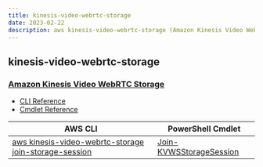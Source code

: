 ```yaml
---
title: kinesis-video-webrtc-storage
date: 2023-02-22
description: aws kinesis-video-webrtc-storage (Amazon Kinesis Video WebRTC Storage) command/cmdlet list.
---
```


## kinesis-video-webrtc-storage

### [Amazon Kinesis Video WebRTC Storage](https://aws.amazon.com/kinesis/)

* [CLI Reference](https://docs.aws.amazon.com/cli/latest/reference/kinesis-video-webrtc-storage/index.html)
* [Cmdlet Reference](https://docs.aws.amazon.com/powershell/latest/reference/items/KinesisVideoWebRTCStorage_cmdlets.html)

|AWS CLI|PowerShell Cmdlet|
|----|----|
|[aws kinesis-video-webrtc-storage join-storage-session](https://docs.aws.amazon.com/cli/latest/reference/kinesis-video-webrtc-storage/join-storage-session.html)|[Join-KVWSStorageSession](https://docs.aws.amazon.com/powershell/latest/reference/items/Join-KVWSStorageSession.html)|

